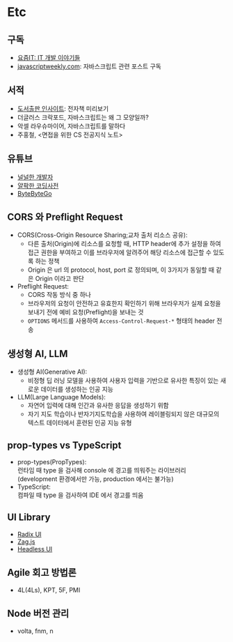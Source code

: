# Etc

## 구독

- [요즘IT: IT 개발 이야기들](https://yozm.wishket.com/magazine/list/develop/)
- [javascriptweekly.com](https://javascriptweekly.com/): 자바스크립트 관련 포스트 구독

## 서적

- [도서출판 인사이트](https://ebook.insightbook.co.kr/): 전자책 미리보기
- 더글러스 크락포드, 자바스크립트는 왜 그 모양일까?
- 악셀 라우슈마이어, 자바스크립트를 말하다
- 주홍철, <면접을 위한 CS 전공지식 노트>

## 유튜브

- [널널한 개발자](https://www.youtube.com/@nullnull_not_eq_null)
- [얄팍한 코딩사전](https://www.youtube.com/@yalco-coding)
- [ByteByteGo](https://www.youtube.com/@ByteByteGo)

## CORS 와 Preflight Request

- CORS(Cross-Origin Resource Sharing;교차 출처 리소스 공유):
  - 다른 출처(Origin)에 리소스를 요청할 때, HTTP header에 추가 설정을 하여 접근 권한을 부여하고 이를 브라우저에 알려주어 해당 리소스에 접근할 수 있도록 하는 정책
  - Origin 은 url 의 protocol, host, port 로 정의되며, 이 3가지가 동일할 때 같은 Origin 이라고 판단
- Preflight Request:
  - CORS 작동 방식 중 하나
  - 브라우저의 요청이 안전하고 유효한지 확인하기 위해 브라우저가 실제 요청을 보내기 전에 예비 요청(Preflight)을 보내는 것
  - `OPTIONS` 메서드를 사용하여 `Access-Control-Request-*` 형태의 header 전송

## 생성형 AI, LLM

- 생성형 AI(Generative AI):
  - 비정형 딥 러닝 모델을 사용하여 사용자 입력을 기반으로 유사한 특징이 있는 새로운 데이터를 생성하는 인공 지능
- LLM(Large Language Models):
  - 자연어 입력에 대해 인간과 유사한 응답을 생성하기 위함
  - 자기 지도 학습이나 반자기지도학습을 사용하여 레이블링되지 않은 대규모의 텍스트 데이터에서 훈련된 인공 지능 유형

## prop-types vs TypeScript

- prop-types(PropTypes):  
  런타임 때 type 을 검사해 console 에 경고를 띄워주는 라이브러리  
  (development 환경에서만 가능, production 에서는 불가능)
- TypeScript:  
  컴파일 때 type 을 검사하여 IDE 에서 경고를 띄움

## UI Library

- [Radix UI](https://www.radix-ui.com/)
- [Zag.js](https://zagjs.com/)
- [Headless UI](https://headlessui.com/)

## Agile 회고 방법론

- 4L(4Ls), KPT, 5F, PMI

## Node 버전 관리

- volta, fnm, n
